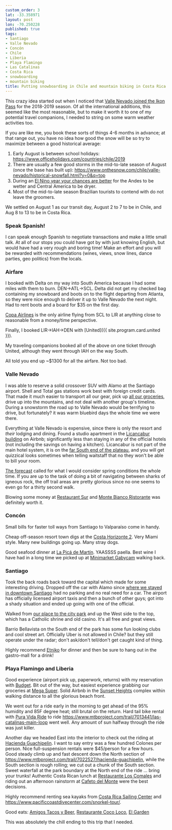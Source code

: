 ```yaml
---
custom_order: 3
lat: -33.358971
layout: post
lon: -70.250228
published: true
tags:
- Santiago
- Valle Nevado
- Concón
- Chile
- Liberia
- Playa Flamingo
- Las Catalinas
- Costa Rica
- snowboarding
- mountain biking
title: Putting snowboarding in Chile and mountain biking in Costa Rica together
---
```

This crazy idea started out when I noticed that [Valle Nevado joined the Ikon Pass](https://vallenevado.com/en/ikon-pass/)
for the 2018-2019 season. Of all the international additions, this seemed like the most reasonable, but to make it
worth it to one of my potential travel companions, I needed to string on some warm weather activities too.

If you are like me, you book these sorts of things 4-6 months in advance; at that range out, you have no idea how good
the snow will be so try to maximize between a good historical average:
1. Early August is between school holidays: <https://www.officeholidays.com/countries/chile/2019>
1. There are usually a few good storms in the mid-to-late season of August (once the base has built up): <https://www.onthesnow.com/chile/valle-nevado/historical-snowfall.html?y=0&q=top>
1. During an [El Nino year your chances are better](https://powderquest.com/return-el-nino-for-south-american-winter/) for the Andes to be wetter and Central America to be dryer.
1. Most of the mid-to-late season Brazilian tourists to contend with do not leave the groomers.

We settled on August 1 as our transit day, August 2 to 7 to be in Chile, and Aug 8 to 13 to be in Costa Rica.

### Speak Spanish!
I can speak enough Spanish to negotiate transactions and make a little small talk.
At all of our stops you could have got by with just knowing English, but would have had a very rough and boring time!
Make an effort and you will be rewarded with recommendations (wines, views, snow lines, dance parties, geo politics) from the locals.

### Airfare
I booked with Delta on my way into South America because I had some miles with them to burn. DEN->ATL->SCL.
Delta did not get my checked bag containing my snowboard and boots on to the flight departing from Atlanta,
so they were nice enough to deliver it up to Valle Nevado the next night. Had to rent boots and a board for $35 on the first day.

[Copa Airlines](https://www.copaair.com/en/web/us) is the only airline flying from SCL to LIR at anything close to reasonable from a money/time perspective.

Finally, I booked LIR->IAH->DEN with [United]({{ site.program.card.united }}).

My traveling companions booked all of the above on one ticket through United, although they went through IAH on the way South.

All told you end up ~$1300 for all the airfare. Not too bad.

### Valle Nevado
I was able to reserve a solid crossover SUV with Alamo at the Santiago airport. Shell and Total gas stations work best with foreign credit cards.
That made it much easier to transport all our gear, pick up [all our groceries](https://goo.gl/maps/kzmCiEjAkayYatFX8),
drive up into the mountains, and not deal with another group's timeline. During a snowstorm the road up to Valle Nevado
would be terrifying to drive, but fortunately? it was warm bluebird days the whole time we were there.

Everything at Valle Nevado is expensive, since there is only the resort and _their_ lodging and dining. Found a studio
apartment in the [Licancabur building](https://vallenevado.com/inmobiliaria/proyecto/licancabur/) on Airbnb;
significantly less than staying in any of the official hotels (not including the savings on having a kitchen).
Licancabur is not part of the main hotel system, it is on the [far South end of the plateau](https://goo.gl/maps/ehuQUbNwEZAAjWd38),
and you will get quizzical looks sometimes when telling waitstaff that no they won't be able to bill your room.

[The forecast](https://www.snow-forecast.com/resorts/Valle-Nevado/6day/mid) called for what I would consider spring conditions the whole time.
If you are up to the task of doing a bit of navigating between sharks of igneous rock, the off trail areas are pretty glorious since no one seems to even go for a thirty second walk.

Blowing some money at [Restaurant Sur](https://vallenevado.com/en/activities/dining/restaurant-sur/) and [Monte Bianco Ristorante](https://vallenevado.com/en/activities/dining/monte-bianco-ristorante/) was definitely worth it. 

### Concón
Small bills for faster toll ways from Santiago to Valparaíso come in handy.

Cheap off-season resort town digs at the [Costa Horizonte 2](https://goo.gl/maps/upXC7c2NQN5WXzqm9).
Very Miami style. Many new buildings going up. Many stray dogs.

Good seafood dinner at [La Picá de Martín](https://goo.gl/maps/817zHCJyFuv1pPzA7). YAASSSS paella.
Best wine I have had in a long time we picked up at [Minimarket Gabycam](https://goo.gl/maps/DNoK8sbyjjGVeiaF6) walking back.

### Santiago
Took the back roads back toward the capital which made for some interesting driving.
Dropped off the car with Alamo since [where we stayed in downtown Santiago](https://goo.gl/maps/UAcsbt3GLaJDNueD6) had no parking and no real need for a car.
The airport has officially licensed airport taxis and then a bunch of other guys; got into a shady situation and ended up going with one of the official.

Walked from [our place to the city park](https://goo.gl/maps/eXGHtavq3xE1qWQaA) and up the West side to the top, which has a Catholic shrine and old casino.
It's all free and great views.

Barrio Bellavista on the South end of the park has some fun looking clubs and cool street art.
Officially Uber is not allowed in Chile? but they still operate under the radar; don't ask/don't tell/don't get caught kind of thing.

Highly recommend [Etniko](https://goo.gl/maps/z57TTRsv8NrzfDJy6) for dinner and then be sure to hang out in the gastro-mall for a drink!

### Playa Flamingo and Liberia
Good experience (airport pick up, paperwork, returns) with my reservation with [Budget](https://goo.gl/maps/1tqpYwnmT1yoXqCs6).
Bit out of the way, but easiest experience grabbing our groceries at [Mega Super](https://goo.gl/maps/m14eH7JMk3Xitrtf7).
Solid Airbnb in the [Sunset Heights](https://goo.gl/maps/7x7f4MPKiw5X1hkm7) complex within walking distance to all the glorious beach front.

We went out for a ride early in the morning to get ahead of the 95% humidity and 85F degree heat; still brutal on the return.
Hard tail bike rental with [Pura Vida Ride](https://goo.gl/maps/8PrVhPyYgSK2hxcP7) to ride <https://www.mtbproject.com/trail/7013441/las-catalinas-main-loop> went well.
Any amount of sun halfway through the ride was just killer.

Another day we headed East into the interior to check out the riding at [Hacienda Guachipelin](https://g.page/haciendaguachipelin?share).
I want to say entry was a few hundred Colones per person. Nice full-suspension rentals were $45/person for a few hours.
Good steady climb up and fast descent down the North section of <https://www.mtbproject.com/trail/7022527/hacienda-guachipelin>,
while the South section is rough rolling; we cut out a chunk of the South section. Sweet waterfall at the park boundary at the North end of the ride ... bring your trunks!
Authentic Costa Rican lunch at [Restaurante Los Comales](https://goo.gl/maps/rFo3aBewvw4QRUGV8) and riding out an afternoon rainstorm at [Cafeto del Monte](https://goo.gl/maps/EWgRoiRsn2bTnd2o8) were the best decisions.

Highly recommend renting sea kayaks from [Costa Rica Sailing Center](https://goo.gl/maps/sERh8NLfa1zWJ42v9) and <https://www.pacificcoastdivecenter.com/snorkel-tour/>.

Good eats: [Amigos Tacos y Beer](https://g.page/amigostacosybeer?share), [Restaurante Coco Loco](https://goo.gl/maps/Qt5x16LDBtu2AZ5u7), [El Garden](https://goo.gl/maps/jbEEgWmJnn1cUKeo8)

This was absolutely the chill ending to this trip that I needed.
